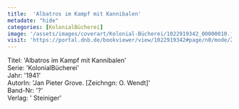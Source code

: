 ```yaml
---
title:  'Albatros im Kampf mit Kannibalen'
metadate: "hide"
categories: [KolonialBücherei]
image: '/assets/images/coverart/Kolonial-Bücherei/1022919342_00000010.jpg'
visit: 'https://portal.dnb.de/bookviewer/view/1022919342#page/n0/mode/2up'
---
```

Titel: 'Albatros im Kampf mit Kannibalen' <br>
Serie: 'KolonialBücherei' <br>
Jahr: '1941' <br>
AutorIn: 'Jan Pieter Grove. [Zeichngn: O. Wendt]' <br>
Band-Nr: '?' <br>
Verlag: ' Steiniger'